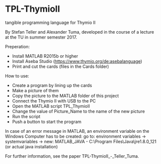 # TPL-ThymioII
tangible programming language for Thymio II

By Stefan Teller and Alexander Tuma,
developed in the course of a lecture at the TU in summer semester 2017.


Preperation:
- Install MATLAB R2015b or higher
- Install Aseba Studio (https://www.thymio.org/de:asebalanguage)
- Print and cut the cards (files in the Cards folder)

How to use:
- Create a program by lining up the cards
- Make a picture of them
- Copy the picture to the MATLAB folder of this project
- Connect the Thymio II with USB to the PC
- Open the MATLAB script TPL_ThymioII
- Change the value of Picture_Name to the name of the new picture
- Run the script
- Push a button to start the program

In case of an error message in MATLAB, an environment variable on the Windows Computer has to be created:
go to: environment variables -> systemvariables -> new: MATLAB_JAVA - C:\Program Files\Java\jre1.8.0_121 (or actual java installation)

For further information, see the paper TPL-ThymioII_-_Teller_Tuma.
